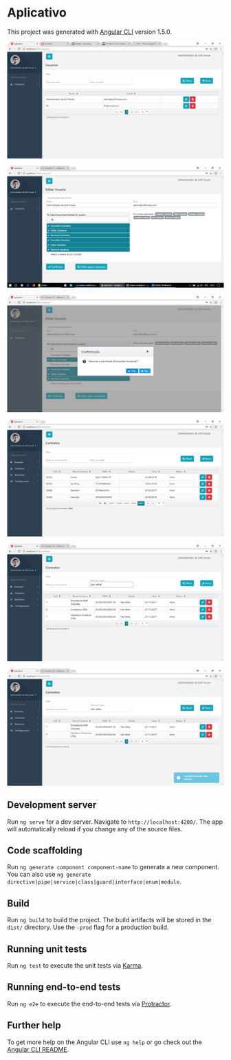 # Aplicativo

This project was generated with [Angular CLI](https://github.com/angular/angular-cli) version 1.5.0.

![Print 1](https://raw.githubusercontent.com/JeffersonLupinacci/AngularSidebarMenuInterface/master/prints/print1.png)

![Print 2](https://raw.githubusercontent.com/JeffersonLupinacci/AngularSidebarMenuInterface/master/prints/print2.png)

![Print 3](https://raw.githubusercontent.com/JeffersonLupinacci/AngularSidebarMenuInterface/master/prints/print3.png)

![Print 4](https://raw.githubusercontent.com/JeffersonLupinacci/AngularSidebarMenuInterface/master/prints/print4.png)

![Print 5](https://raw.githubusercontent.com/JeffersonLupinacci/AngularSidebarMenuInterface/master/prints/print5.png)

![Print 6](https://raw.githubusercontent.com/JeffersonLupinacci/AngularSidebarMenuInterface/master/prints/print6.png)

## Development server

Run `ng serve` for a dev server. Navigate to `http://localhost:4200/`. The app will automatically reload if you change any of the source files.

## Code scaffolding

Run `ng generate component component-name` to generate a new component. You can also use `ng generate directive|pipe|service|class|guard|interface|enum|module`.

## Build

Run `ng build` to build the project. The build artifacts will be stored in the `dist/` directory. Use the `-prod` flag for a production build.

## Running unit tests

Run `ng test` to execute the unit tests via [Karma](https://karma-runner.github.io).

## Running end-to-end tests

Run `ng e2e` to execute the end-to-end tests via [Protractor](http://www.protractortest.org/).

## Further help

To get more help on the Angular CLI use `ng help` or go check out the [Angular CLI README](https://github.com/angular/angular-cli/blob/master/README.md).
